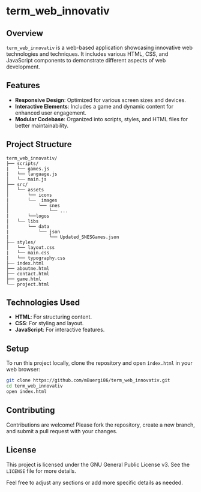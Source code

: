 # term_web_innovativ

## Overview

`term_web_innovativ` is a web-based application showcasing innovative web technologies and techniques. It includes various HTML, CSS, and JavaScript components to demonstrate different aspects of web development.

## Features

- **Responsive Design**: Optimized for various screen sizes and devices.
- **Interactive Elements**: Includes a game and dynamic content for enhanced user engagement.
- **Modular Codebase**: Organized into scripts, styles, and HTML files for better maintainability.

## Project Structure

```
term_web_innovativ/
├── scripts/
|   └── games.js
|   └── language.js
│   └── main.js
├── src/
│   └── assets
│       └── icons
|       └──  images
│           └── snes
│               └── ...
|       └──logos
|   └── libs
|       └── data
|           └── json
|               └── Updated_SNESGames.json
├── styles/
│   └── layout.css
|   └── main.css
|   └── typography.css
├── index.html
├── aboutme.html
├── contact.html
├── game.html
└── project.html
```

## Technologies Used

- **HTML**: For structuring content.
- **CSS**: For styling and layout.
- **JavaScript**: For interactive features.

## Setup

To run this project locally, clone the repository and open `index.html` in your web browser:

```sh
git clone https://github.com/mBuergi86/term_web_innovativ.git
cd term_web_innovativ
open index.html
```

## Contributing

Contributions are welcome! Please fork the repository, create a new branch, and submit a pull request with your changes.

## License

This project is licensed under the GNU General Public License v3. See the `LICENSE` file for more details.

Feel free to adjust any sections or add more specific details as needed.

